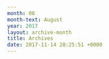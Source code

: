 ```yaml
---
month: 08
month-text: August
year: 2017
layout: archive-month
title: Archives
date: 2017-11-14 20:25:51 +0000
---
```

